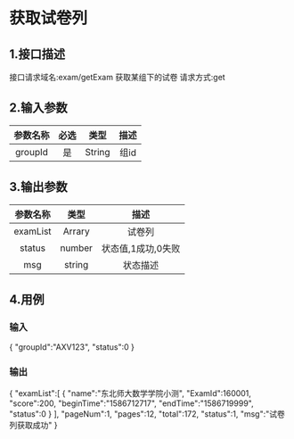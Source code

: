 # 获取试卷列

## 1.接口描述

接口请求域名:exam/getExam
获取某组下的试卷
请求方式:get

## 2.输入参数

| 参数名称  | 必选  |  类型  |         描述         |
| :-------: | :---: | :----: | :------------------: |
| groupId  | 是 | String | 组id |

## 3.输出参数

|  参数名称  |  类型  |         描述         |
| :-------: | :----: | :------------------: |
| examList | Arrary | 试卷列 |
| status | number | 状态值,1成功,0失败 |
| msg | string | 状态描述 |

## 4.用例

### 输入

{
    "groupId":"AXV123",
    "status":0
}

### 输出

{
    "examList":[
        {
            "name":"东北师大数学学院小测",
            "ExamId":160001,
            "score":200,
            "beginTime":"1586712717",
            "endTime":"1586719999",
            "status":0
        }
    ],
    "pageNum":1,
    "pages":12,
    "total":172,
    "status":1,
    "msg":"试卷列获取成功"
}
